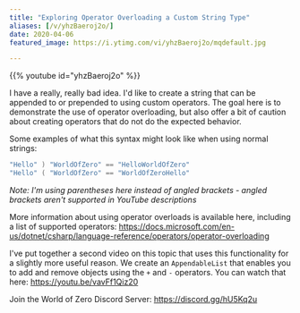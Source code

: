 ```yaml
---
title: "Exploring Operator Overloading a Custom String Type"
aliases: [/v/yhzBaeroj2o/]
date: 2020-04-06
featured_image: https://i.ytimg.com/vi/yhzBaeroj2o/mqdefault.jpg

---
```


{{% youtube id="yhzBaeroj2o" %}}

I have a really, really bad idea. I'd like to create a string that can be appended to or prepended to using custom operators. The goal here is to demonstrate the use of operator overloading, but also offer a bit of caution about creating operators that do not do the expected behavior.

Some examples of what this syntax might look like when using normal strings:

```csharp
"Hello" ) "WorldOfZero" == "HelloWorldOfZero"
"Hello" ( "WorldOfZero" == "WorldOfZeroHello"
```

*Note: I'm using parentheses here instead of angled brackets - angled brackets aren't supported in YouTube descriptions*

More information about using operator overloads is available here, including a list of supported operators: https://docs.microsoft.com/en-us/dotnet/csharp/language-reference/operators/operator-overloading

I've put together a second video on this topic that uses this functionality for a slightly more useful reason. We create an `AppendableList` that enables you to add and remove objects using the `+` and `-` operators. You can watch that here: https://youtu.be/vavFf1Qiz20

Join the World of Zero Discord Server: https://discord.gg/hU5Kq2u